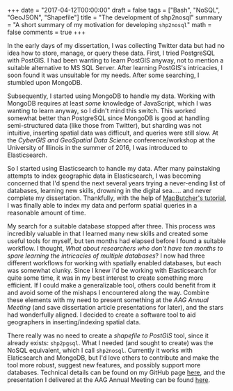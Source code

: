 +++
date = "2017-04-12T00:00:00"
draft = false
tags = ["Bash", "NoSQL", "GeoJSON", "Shapefile"]
title = "The development of shp2nosql"
summary = "A short summary of my motivation for developing `shp2nosql`"
math = false
comments = true
+++

In the early days of my dissertation, I was collecting Twitter data but had no
idea how to store, manage, or query these data. First, I tried PostgreSQL with
PostGIS. I had been wanting to learn PostGIS anyway, not to mention a suitable
alternative to MS SQL Server. After learning PostGIS's intricacies, I soon found
it was unsuitable for my needs. After some searching, I stumbled upon MongoDB.

Subsequently, I started using MongoDB to handle my data. Working with MongoDB
requires at least _some_ knowledge of JavaScript, which I was wanting to learn
anyway, so I didn't mind this switch. This worked somewhat better than
PostgreSQL since MongoDB is good at handling semi-structured data (like those
from Twitter), but sharding was not intuitive, inserting spatial data was
difficult, and queries were still slow. At the _CyberGIS and GeoSpatial Data
Science_ conference/workshop at the University of Illinois in the summer of
2016, I was introduced to Elasticsearch.

So I started using Elasticsearch to handle my data. After many painstaking
attempts to index geographic data in Elasticsearch, I was becoming concerned
that I'd spend the next several years trying a never-ending list of databases,
learning new skills, drowning in the digital sea..... and never complete my
dissertation. Thankfully, with the help
of
[MapButcher's tutorial](https://www.gitbook.com/book/mapbutcher/using-spatial-data-in-elasticsearch/details),
I was finally able to index my data and perform spatial queries in a reasonable
amount of time.

My search for a suitable database stopped after three. This process was
incredibly valuable in that I learned many new skills and created some useful
tools for myself, but ten months had elapsed before I found a suitable workflow.
I thought, _What about researchers who don't have ten months to spare learning
the intricacies of multiple databases_? I now had three different workflows for
working with spatially enabled databases, but each was somewhat clunky. Since I
knew I'd be working with Elasticsearch for quite some time, it was in my best
interest to create something more efficient. If I could make a generalizable
tool, others could benefit from it and avoid some of the mishaps I encountered
along the way. Combine these elements with my need to present something at the
_AAG Annual Meeting_ (and save dissertation article presentations for later),
and the stars had wonderfully aligned. I decided to create a software tool to
aid geographers in inserting/indexing spatial data.

There really was no need to create a _shapefile to PostGIS_ tool, since it
already exists: `shp2pgsql`. What I needed (and sought to create) was the NoSQL
equivalent, which I call `shp2nosql`. Currently it works with Elaticsearch and
MongoDB, but I'd love others to contribute and make the tool more robust,
suggest new features, and possibly support more databases. Technical details can
be found on my GitHub page [here](https://github.com/mhaffner/shp2nosql), and
the presentation I delivered at the AAG Annual Meeting can be
found [here](https://mhaffner.github.io/presentations/shp2nosql.html).
